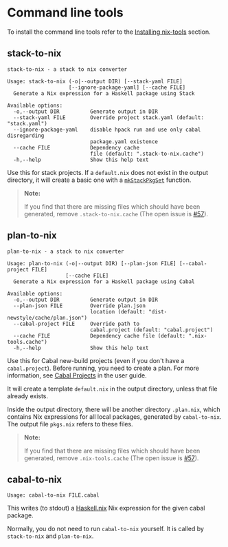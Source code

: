 # Command line tools

To install the command line tools refer to the [Installing nix-tools](https://the-blockchain-company.github.io/haskell.nix/dev/manually-generating-nix-expressions/) section.

## stack-to-nix

```
stack-to-nix - a stack to nix converter

Usage: stack-to-nix (-o|--output DIR) [--stack-yaml FILE]
                    [--ignore-package-yaml] [--cache FILE]
  Generate a Nix expression for a Haskell package using Stack

Available options:
  -o,--output DIR          Generate output in DIR
  --stack-yaml FILE        Override project stack.yaml (default: "stack.yaml")
  --ignore-package-yaml    disable hpack run and use only cabal disregarding
                           package.yaml existence
  --cache FILE             Dependency cache
                           file (default: ".stack-to-nix.cache")
  -h,--help                Show this help text
```

Use this for stack projects. If a `default.nix` does not exist in the
output directory, it will create a basic one with a
[`mkStackPkgSet`](../manually-generating-nix-expressions#Using-Stack) function.

> **Note:**
>
> If you find that there are missing files which should have been
> generated, remove `.stack-to-nix.cache`
> (The open issue is [#57][cache-issue]).

[cache-issue]: https://github.com/the-blockchain-company/haskell.nix/issues/57

## plan-to-nix

```
plan-to-nix - a stack to nix converter

Usage: plan-to-nix (-o|--output DIR) [--plan-json FILE] [--cabal-project FILE]
                   [--cache FILE]
  Generate a Nix expression for a Haskell package using Cabal

Available options:
  -o,--output DIR          Generate output in DIR
  --plan-json FILE         Override plan.json
                           location (default: "dist-newstyle/cache/plan.json")
  --cabal-project FILE     Override path to
                           cabal.project (default: "cabal.project")
  --cache FILE             Dependency cache file (default: ".nix-tools.cache")
  -h,--help                Show this help text
```

Use this for Cabal new-build projects (even if you don't have a
`cabal.project`). Before running, you need to create a plan. For more
information, see [Cabal Projects](../manually-generating-nix-expressions#Using-Cabal) in the user
guide.

It will create a template `default.nix` in the output directory,
unless that file already exists.

Inside the output directory, there will be another directory
`.plan.nix`, which contains Nix expressions for all local packages,
generated by `cabal-to-nix`. The output file `pkgs.nix` refers to
these files.

> **Note:**
>
> If you find that there are missing files which should have been
> generated, remove `.nix-tools.cache`
> (The open issue is [#57][cache-issue]).

## cabal-to-nix

```
Usage: cabal-to-nix FILE.cabal
```

This writes (to stdout) a [Haskell.nix][] Nix expression for the given
cabal package.

Normally, you do not need to run `cabal-to-nix` yourself. It is called
by `stack-to-nix` and `plan-to-nix`.

[haskell.nix]: https://github.com/the-blockchain-company/haskell.nix
